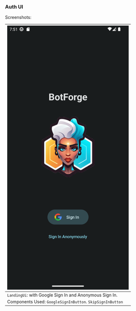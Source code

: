 <!--
SPDX-FileCopyrightText: 2023 Dheshan Mohandass (L4TTiCe) <dheshan@mohandass.com>
SPDX-License-Identifier: MIT
-->

### Auth UI

Screenshots:

| <img src="assets/ui/auth/landing.png" width="400"/> | 
|--------------------------------------------------------------------------------------------------|
| `LandingUi`: with Google Sign In and Anonymous Sign In.                                          | 
 | Components Used: `GoogleSignInButton`. `SkipSignInButton`                                        |
